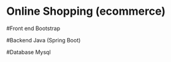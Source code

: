 # Online Shopping (ecommerce)

#Front end
Bootstrap 

#Backend 
Java (Spring Boot)

#Database
Mysql


